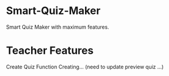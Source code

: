 # Smart-Quiz-Maker
Smart Quiz Maker with maximum features.
<h1> Teacher Features </h1>
Create Quiz Function Creating... (need to update preview quiz ...)